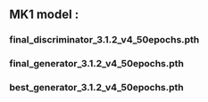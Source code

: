 ## MK1 model :
### final_discriminator_3.1.2_v4_50epochs.pth
### final_generator_3.1.2_v4_50epochs.pth
### best_generator_3.1.2_v4_50epochs.pth
